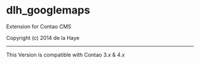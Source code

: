 dlh_googlemaps
=========

Extension for Contao CMS

Copyright (c) 2014 de la Haye

---

This Version is compatible with Contao 3.x & 4.x

